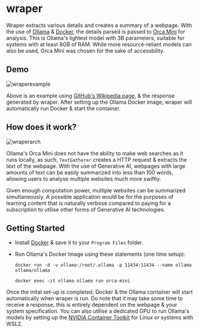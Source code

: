 # wraper
Wraper extracts various details and creates a summary of a webpage. With the use of [Ollama](https://github.com/jmorganca/ollama) & [Docker](https://www.docker.com/), the details parsed is passed to [Orca Mini](https://ollama.ai/library/orca-mini) for analysis. This is Ollama's lightest model with 3B parameters, suitable for systems with at least 8GB of RAM. While more resource-reliant models can also be used, Orca Mini was chosen for the sake of accessbility. 

## Demo
![wraperexample](https://github.com/omcodedthis/wraper/assets/119602009/76bf27b2-b330-4bfc-8822-76ad04bd7361)

Above is an example using [GitHub's Wikipedia page](https://en.wikipedia.org/wiki/GitHub), & the response generated by wraper. After setting up the Ollama Docker image, wraper will automatically run Docker & start the container.

## How does it work?
![wraperarch](https://github.com/omcodedthis/wraper/assets/119602009/85bd666a-7541-4fc3-a048-014201ff3507)

Ollama's Orca Mini does not have the ability to make web searches as it runs locally, as such, `TextGatherer` creates a HTTP request & extracts the text of the webpage. With the use of Generative AI, webpages with large amounts of text can be easily summarized into less than 100 words, allowing users to analyse multiple websites much more swiftly.

Given enough computation power, multiple websites can be summarized simultaneously. A possible application would be for the purposes of learning content that is naturally verbose compared to paying for a subscription to utilise other forms of Generative AI technologies.

## Getting Started
* Install [Docker](https://docs.docker.com/engine/install/) & save it to your `Program Files` folder.

* Run Ollama's Docker Image using these statements (one time setup):
  ```
  docker run -d -v ollama:/root/.ollama -p 11434:11434 --name ollama ollama/ollama
  ```
  ```
  docker exec -it ollama ollama run orca-mini
  ```
Once the inital set-up is completed, Docker & the Ollama container will start automatically when wraper is run. Do note that it may take some time to receive a response, this is entirely dependent on the webpage & your system specification. You can also utilise a dedicated GPU to run Ollama's models by setting up the [NVIDIA Container Toolkit](https://docs.nvidia.com/datacenter/cloud-native/container-toolkit/latest/install-guide.html#installation) for Linux or systems with WSL2.
